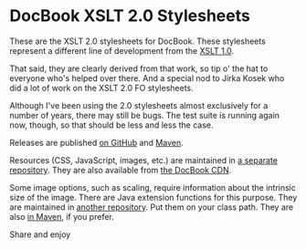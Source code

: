 # DocBook XSLT 2.0 Stylesheets

These are the XSLT 2.0 stylesheets for DocBook. These stylesheets
represent a different line of development from the
[XSLT 1.0](https://github.com/docbook/xslt10-stylesheets).

That said, they are clearly derived from that work, so tip o' the hat
to everyone who's helped over there. And a special nod to Jirka Kosek
who did a lot of work on the XSLT 2.0 FO stylesheets.

Although I've been using the 2.0 stylesheets almost exclusively for a
number of years, there may still be bugs. The test suite is running
again now, though, so that should be less and less the case.

Releases are published
[on GitHub](https://github.com/docbook/xslt20-stylesheets/releases)
and
[Maven](https://search.maven.org/#search%7Cga%7C1%7Ca%3A%22docbook-xslt2%22).

Resources (CSS, JavaScript, images, etc.) are maintained in
[a separate repository](https://github.com/docbook/xslt20-resources).
They are also available from [the DocBook CDN](https://cdn.docbook.org/).

Some image options, such as scaling, require information about the intrinsic
size of the image. There are Java extension functions for this purpose.
They are maintained in
[another repository](https://github.com/docbook/xslt20-java). Put them
on your class path. They are also
[in Maven](https://search.maven.org/#search%7Cga%7C1%7Ca%3A%22docbook-xsl-java-saxon%22), if you prefer.

Share and enjoy
